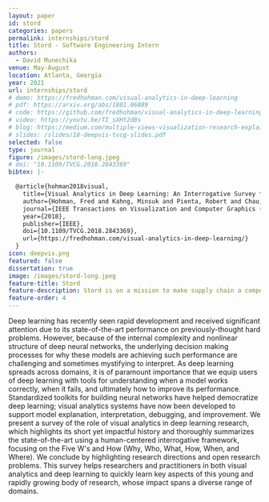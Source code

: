 ```yaml
---
layout: paper
id: stord
categories: papers
permalink: internships/stord
title: Stord - Software Engineering Intern
authors:
  - David Munechika
venue: May-August
location: Atlanta, Georgia
year: 2021
url: internships/stord
# demo: https://fredhohman.com/visual-analytics-in-deep-learning
# pdf: https://arxiv.org/abs/1801.06889
# code: https://github.com/fredhohman/visual-analytics-in-deep-learning
# video: https://youtu.be/TI_sXHt2d8s
# blog: https://medium.com/multiple-views-visualization-research-explained/visualization-in-deep-learning-b29f0ec4f136
# slides: /slides/18-deepvis-tvcg-slides.pdf
selected: false
type: journal
figure: /images/stord-long.jpeg
# doi: "10.1109/TVCG.2018.2843369"
bibtex: |-

  @article{hohman2018visual,
    title={Visual Analytics in Deep Learning: An Interrogative Survey for the Next Frontiers},
    author={Hohman, Fred and Kahng, Minsuk and Pienta, Robert and Chau, Duen Horng},
    journal={IEEE Transactions on Visualization and Computer Graphics (TVCG)},
    year={2018},
    publisher={IEEE},
    doi={10.1109/TVCG.2018.2843369},
    url={https://fredhohman.com/visual-analytics-in-deep-learning/}
  }
icon: deepvis.png
featured: false
dissertation: true
image: /images/stord-long.jpeg
feature-title: Stord
feature-description: Stord is on a mission to make supply chain a competitive advantage for our customers.
feature-order: 4
---
```


Deep learning has recently seen rapid development and received significant attention due to its state-of-the-art performance on previously-thought hard problems.
However, because of the internal complexity and nonlinear structure of deep neural networks, the underlying decision making processes for why these models are achieving such performance are challenging and sometimes mystifying to interpret.
As deep learning spreads across domains, it is of paramount importance that we equip users of deep learning with tools for understanding when a model works correctly, when it fails, and ultimately how to improve its performance.
Standardized toolkits for building neural networks have helped democratize deep learning; visual analytics systems have now been developed to support model explanation, interpretation, debugging, and improvement.
We present a survey of the role of visual analytics in deep learning research, which highlights its short yet impactful history and thoroughly summarizes the state-of-the-art using a human-centered interrogative framework, focusing on the Five W's and How (Why, Who, What, How, When, and Where).
We conclude by highlighting research directions and open research problems.
This survey helps researchers and practitioners in both visual analytics and deep learning to quickly learn key aspects of this young and rapidly growing body of research, whose impact spans a diverse range of domains.

